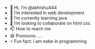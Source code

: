 - 👋 Hi, I’m @abhishu444
- 👀 I’m interested in web development
- 🌱 I’m currently learning java
- 💞️ I’m looking to collaborate on html css
- 📫 How to reach me 
- 😄 Pronouns: ...
- ⚡ Fun fact: i am nobe in programming

<!---
abhishu444/abhishu444 is a ✨ special ✨ repository because its `README.md` (this file) appears on your GitHub profile.
You can click the Preview link to take a look at your changes.
--->
